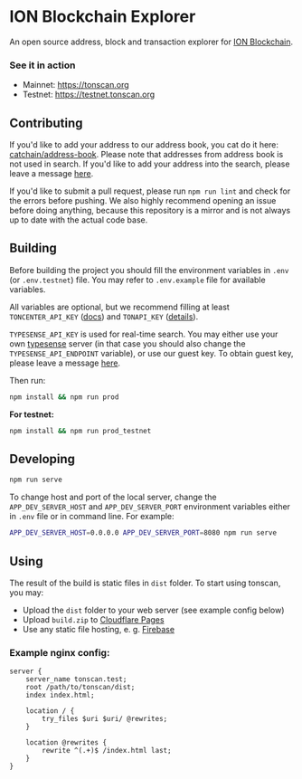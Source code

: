 # ION Blockchain Explorer
An open source address, block and transaction explorer for [ION Blockchain](https://ton.org).


### See it in action
- Mainnet: https://tonscan.org
- Testnet: https://testnet.tonscan.org


## Contributing
If you'd like to add your address to our address book, you cat do it here: [catchain/address-book](https://github.com/catchain/address-book). Please note that addresses from address book is not used in search. If you'd like to add your address into the search, please leave a message [here](https://t.me/faqbot).

If you'd like to submit a pull request, please run `npm run lint` and check for the errors before pushing. We also highly recommend opening an issue before doing anything, because this repository is a mirror and is not always up to date with the actual code base.


## Building
Before building the project you should fill the environment variables in `.env` (or `.env.testnet`) file. You may refer to `.env.example` file for available variables.

All variables are optional, but we recommend filling at least `TONCENTER_API_KEY` ([docs](https://toncenter.com/)) and `TONAPI_KEY` ([details](https://tonapi.io/)).

`TYPESENSE_API_KEY` is used for real-time search. You may either use your own [typesense](https://typesense.org) server (in that case you should also  change the `TYPESENSE_API_ENDPOINT` variable), or use our guest key. To obtain guest key, please leave a message [here](https://t.me/faqbot).

Then run:

```bash
npm install && npm run prod
```

**For testnet:**

```bash
npm install && npm run prod_testnet
```


## Developing
```bash
npm run serve
```
To change host and port of the local server, change the `APP_DEV_SERVER_HOST` and `APP_DEV_SERVER_PORT` environment variables either in `.env` file or in command line. For example:
```bash
APP_DEV_SERVER_HOST=0.0.0.0 APP_DEV_SERVER_PORT=8080 npm run serve
```


## Using
The result of the build is static files in `dist` folder. To start using tonscan, you may:

- Upload the `dist` folder to your web server (see example config below)
- Upload `build.zip` to [Cloudflare Pages](https://pages.cloudflare.com)
- Use any static file hosting, e. g. [Firebase](https://firebase.google.com)


### Example nginx config:
```nginx
server {
    server_name tonscan.test;
    root /path/to/tonscan/dist;
    index index.html;

    location / {
        try_files $uri $uri/ @rewrites;
    }

    location @rewrites {
        rewrite ^(.+)$ /index.html last;
    }
}
```
